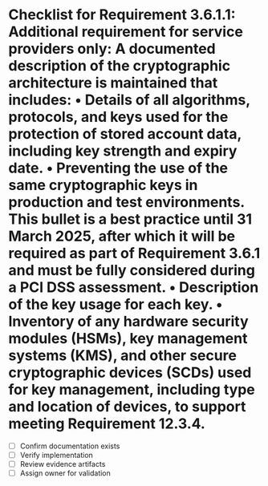 # Checklist for Requirement 3.6.1.1: Additional requirement for service providers only: A documented description of the cryptographic architecture is maintained that includes: • Details of all algorithms, protocols, and keys used for the protection of stored account data, including key strength and expiry date. • Preventing the use of the same cryptographic keys in production and test environments. This bullet is a best practice until 31 March 2025, after which it will be required as part of Requirement 3.6.1 and must be fully considered during a PCI DSS assessment. • Description of the key usage for each key. • Inventory of any hardware security modules (HSMs), key management systems (KMS), and other secure cryptographic devices (SCDs) used for key management, including type and location of devices, to support meeting Requirement 12.3.4.

- [ ] Confirm documentation exists
- [ ] Verify implementation
- [ ] Review evidence artifacts
- [ ] Assign owner for validation
